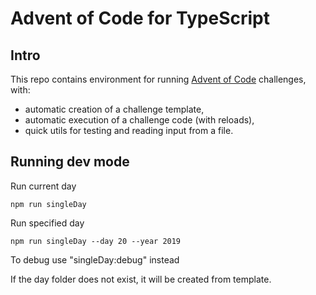 # Advent of Code for TypeScript

## Intro

This repo contains environment for running [Advent of Code](https://adventofcode.com/2019) challenges, with:

- automatic creation of a challenge template,
- automatic execution of a challenge code (with reloads),
- quick utils for testing and reading input from a file.

## Running dev mode

Run current day
```
npm run singleDay
```

Run specified day
```
npm run singleDay --day 20 --year 2019
```

To debug use "singleDay:debug" instead

If the day folder does not exist, it will be created from template.
